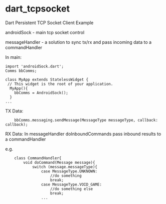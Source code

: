 # dart_tcpsocket
Dart Persistent TCP Socket Client Example 

androidSock - main tcp socket control

messageHandler - a solution to sync tx/rx and pass incoming data to a commandHandler

In main:

    import 'androidSock.dart';
    Comms bbComms; 

    class MyApp extends StatelessWidget {
     // This widget is the root of your application.
      MyApp(){
        bbComms = AndroidSock();
      }
    ...

TX Data:
        
        bbComms.messaging.sendMessage(MessageType messageType, callback: callback);
        
RX Data:
In messageHandler doInboundCommands
pass inbound results to a commandHandler 

e.g.

        class CommandHandler{
            void doCommand(Message message){
                switch (message.messageType){
                    case MessageType.UNKNOWN:
                        //do something
                        break;
                    case MessageType.VOID_GAME:
                        //do something else
                        break;
                    ...
